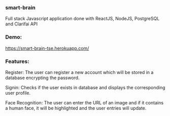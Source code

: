 ### smart-brain

Full stack Javascript application done with ReactJS, NodeJS, PostgreSQL and Clarifai API 

### Demo: 
https://smart-brain-tse.herokuapp.com/

### Features:

Register: The user can register a new account which will be stored in a database encrypting the password.

Signin: Checks if the user exists in database and displays the corresponding user profile.

Face Recognition: The user can enter the URL of an image and if it contains a human face, it will be highlighted and the user entries will update.
